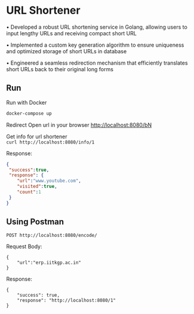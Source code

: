 
# URL Shortener

• Developed a robust URL shortening service in Golang, allowing users to input lengthy URLs and receiving compact short URL

• Implemented a custom key generation algorithm to ensure uniqueness and optimized storage of short URLs in database

• Engineered a seamless redirection mechanism that efficiently translates short URLs back to their original long forms

## Run

Run with Docker

```bash
docker-compose up
```



Redirect
Open url in your browser [http://localhost:8080/bN](http://localhost:8080/1)

Get info for url shortener\
`curl http://localhost:8080/info/1 `

Response:
```json
{
 "success":true,
 "response": {
    "url":"www.youtube.com",
    "visited":true,
    "count":1
 }
}
```

## Using Postman

```
POST http://localhost:8080/encode/
```
Request Body:

```
{
    "url":"erp.iitkgp.ac.in"
}
```

Response:
```
{
    "success": true,
    "response": "http://localhost:8080/1"
}
```
